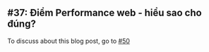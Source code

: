## #37: Điểm Performance web - hiểu sao cho đúng? 

To discuss about this blog post, go to [#50](https://github.com/ngxson/blog-comments/issues/50)

<!-- {"issue":50} -->